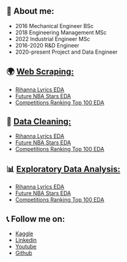 ## 🚩 About me:
* 2016 Mechanical Engineer BSc
* 2018 Engineering Management MSc
* 2022 Industrial Engineer MSc
* 2016-2020 R&D Engineer
* 2020-present Project and Data Engineer


## 🌍 [Web Scraping:](https://github.com/VivoVinco/Web-Scraping)
* [Rihanna Lyrics EDA](https://www.kaggle.com/vivovinco/rihanna-lyrics-eda)
* [Future NBA Stars EDA](https://www.kaggle.com/vivovinco/future-nba-superstars-eda)
* [Competitions Ranking Top 100 EDA](https://www.kaggle.com/vivovinco/competitions-ranking-top-100-eda)


## 🧹 [Data Cleaning:](https://github.com/VivoVinco/Data-Cleaning)
* [Rihanna Lyrics EDA](https://www.kaggle.com/vivovinco/rihanna-lyrics-eda)
* [Future NBA Stars EDA](https://www.kaggle.com/vivovinco/future-nba-superstars-eda)
* [Competitions Ranking Top 100 EDA](https://www.kaggle.com/vivovinco/competitions-ranking-top-100-eda)


## 📊 [Exploratory Data Analysis:](https://github.com/VivoVinco/EDA)
* [Rihanna Lyrics EDA](https://www.kaggle.com/vivovinco/rihanna-lyrics-eda)
* [Future NBA Stars EDA](https://www.kaggle.com/vivovinco/future-nba-superstars-eda)
* [Competitions Ranking Top 100 EDA](https://www.kaggle.com/vivovinco/competitions-ranking-top-100-eda)


## 📞 Follow me on:
* [Kaggle](https://www.kaggle.com/vivovinco)
* [Linkedin](https://www.linkedin.com/in/esraecevar/)
* [Youtube](https://www.youtube.com/channel/UCumszIKuMAt1NoAjrIK4L1g)
* [Github](https://github.com/VivoVinco) 
